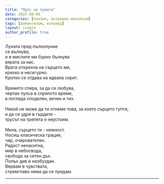 ```yaml
---
title: "Пулс на луната"
date: 2025-08-09
categories: [поезия, вътрешни монолози]
tags: [романтизъм, изповед]
layout: single
author_profile: true
---
```


<div class="poem3">

Луната пред пълнолуние <br/>
се вълнува, <br/>
и в мислите ми бурно бълнува <br/>
вярата за нас. <br/>
Врата открехна на сърцето ми, <br/>
крехко и несигурно. <br/>
Кротко се отдава на идеала скрит. <br/>
 <br/>
Времето спира, за да се любува, <br/>
чертае пулса в спрялото време, <br/>
в погледа споделен, вечен и тих. <br/>
 <br/>
Никой не може да ти отнеме това, за което сърцето тупти, <br/>
и да се удря в гърдите - <br/>
трусът на трепета е неустоим. <br/>
 <br/>
Мила, сърцето ти - нежност. <br/>
Носиш класическа грация, <br/>
чар, очарователен. <br/>
Радост ненаситна, <br/>
мир в небосвода, <br/>
свобода за сетен дъх. <br/>
Полъх див и необуздан. <br/>
Вярвам в чувствата, <br/>
стремглаво няма да се предам.
<hr/>
</div>